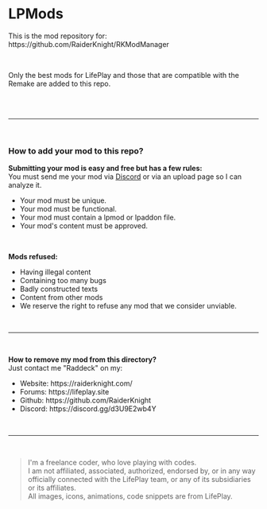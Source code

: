 # LPMods
<p>This is the mod repository for: https://github.com/RaiderKnight/RKModManager</p>
<br>
<p>Only the best mods for LifePlay and those that are compatible with the Remake are added to this repo.</p>
<br>
<br>
<hr>
<br>
<h3>How to add your mod to this repo?</h3>
<p><strong>Submitting your mod is easy and free but has a few rules:</strong><br>
You must send me your mod via <a href="https://discord.gg/d3U9E2wb4Y">Discord</a> or via an upload page so I can analyze it.</p>
<ul><li>Your mod must be unique.</li>
<li>Your mod must be functional.</li>
<li>Your mod must contain a lpmod or lpaddon file.</li>
<li>Your mod's content must be approved.</li></ul>
<br>
<p><strong>Mods refused:</strong></p>
<ul><li>Having illegal content</li>
<li>Containing too many bugs</li>
<li>Badly constructed texts</li>
<li>Content from other mods</li>
<li>We reserve the right to refuse any mod that we consider unviable.</li></ul>
<br>
<hr>
<br>
<p><strong>How to remove my mod from this directory?</strong><br>
Just contact me "Raddeck" on my:</p>
<ul><li>Website: https://raiderknight.com/</li>
<li>Forums: https://lifeplay.site</li>
<li>Github: https://github.com/RaiderKnight</li>
<li>Discord: https://discord.gg/d3U9E2wb4Y</li></ul>
<br>
<hr>
<br>
<blockquote> I'm a freelance coder, who love playing with codes.<br>
I am not affiliated, associated, authorized, endorsed by, or in any way officially connected with the LifePlay team, or any of its subsidiaries or its affiliates.<br>
All images, icons, animations, code snippets are from LifePlay.</blockquote>
